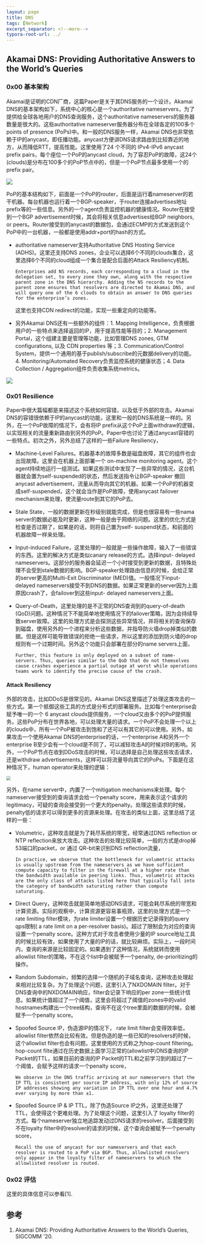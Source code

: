 ```yaml
---
layout: page
title: DNS
tags: [Network]
excerpt_separator: <!--more-->
typora-root-url: ../
---
```


## Akamai DNS: Providing Authoritative Answers to the World’s Queries

### 0x00 基本架构

Akamai是证明的CDN厂商，这篇Paper是关于其DNS服务的一个设计。Akamai DNS的基本架构如下，系统中心的核心是一个authoritative nameservers，为了提供给全球各地用户的DNS查询服务，这个authoritative nameservers的服务器数量是很大的。这些authoritative nameserver服务器分布在全球各定的100多个points of presence (PoPs)中。和一般的DNS服务一样，Akamai DNS也非常依赖于IP的anycast，即任播功能。anycast方便讲DNS请求路由到比较靠近的地方，从而降低RTT，提高性能。这里使用了24 个不同的 IPv4-IPv6 anycast prefix pairs，每个座位一个PoP的anycast cloud，为了容忍PoP的故障，这24个(clouds)是分布在100多个的PoP节点中的，但是一个PoP节点最多使用一个的prefix pair。

![](/assets/png/ans-arch.png)

PoP的基本结构如下，前面是一个PoP的router，后面是运行着nameserver的若干机器。每台机器也运行着一个BGP-speaker，于router连接advertises地址prefix等的一些信息。另外的一个agent负责监控机器的健康情况。Router在接受到一个BGP advertisement时候，其会将相关信息advertises给BGP neighbors, or peers。Router接受到的anycast的数据包，会通过ECMP的方式发送到这个PoP中的一台机器，一般都是使用addr+port的hash的方式。

* authoritative nameserver支持Authoritative DNS Hosting Service (ADHS)。这里还支持DNS zones，企业可以选择6个不同的clouds集合，这里选择6个不同的cloud组成一个集合是配合后面的Attack Resiliency机制。

  ```
  Enterprises add NS records, each corresponding to a cloud in the delegation set, to every zone they own, along with the respective parent zone in the DNS hierarchy. Adding the NS records to the parent zone ensures that resolvers are directed to Akamai DNS, and will query one of the 6 clouds to obtain an answer to DNS queries for the enterprise’s zones. 
  ```

  这里也支持CDN redirect的功能，实现一些重定向的功能等。

* 另外Akamai DNS还有一些额外的组件：1. Mapping Intelligence，负责根据用户的一些特点来选择返回的IP，用于提高性能等目的；2. Management Portal，这个组建主要是管理等功能，比如管理DNS zones, GTM configurations, 以及 CDN properties 等；3. Communication/Control System，提供一个通用的基于publish/subscribe的元数据delivery的功能。4. Monitoring/Automated Recovery负责监控系统的健康状态；4. Data Collection / Aggregation组件负责收集系统metrics。

![](/assets/png/adns-pop.png)

### 0x01 Resilience

  Paper中很大篇幅都是来描述这个系统如何容错，以及低于外部的攻击。Akamai DNS的容错很依赖于IP的anycast的功能，这里和一般的DNS系统是一样的。另外，在一个PoP故障的情况下，会有将IP prefix从这个PoP上面withdraw的逻辑，以实现相关的流量重新路由到另外的PoP。Paper中也讨论了通过anycast容错的一些特点。初次之外，另外总结了这样的一些Failure Resiliency，

* Machine-Level Failures。机器基本的故障多数是磁盘故障，其它的组件也会出现故障。这里会在机器上面部署一个 on-machine monitoring agent。这个agent持续地运行一组测试。如果这些测试中发现了一些异常的情况，这台机器就会置为self-suspended的状态，然后发送指令让BGP-speaker 撤回 anycast advertisement，流量从而导向其它的机器。如果一个PoP的机器变成self-suspended，这个就会当作是PoP故障，使用anycast failover mechanism来处理，使流量route到其它的PoP去。

* Stale State，一般的数据更新在秒级别就能完成，但是也很容易有一些nama server的数据必能及时更新，这种一般是由于网络的问题。这里的优化方式是检查是否过期了，如果是的话，则将自己置为self- suspend状态，和前面的机器故障一样来处理。

* Input-induced Failure，这里处理的一般就是一些操作故障，输入了一些错误的东西。这里的解决方式是类似canary release的方式。选择input- delayed nameservers。这部分的服务器会延迟一个小时接受到更新的数据，且特殊处理不会受到stale数据的影响。BGP-speaker处理路由信息的时候，会给正常的server更高的Multi-Exit Discriminator (MED)值。一般情况下input-delayed nameservers接受不到DNS的数据。如果正常更新的server因为上面原因crash了，会failover到这些input- delayed nameservers上面。

* Query-of-Death，这里处理的是不正常的DNS查询到的query-of-death (QoD)问题。这种情况下不能简单地使用情况下的failover策略，因为会持续导致server故障。这里的处理方式是会探测这些异常情况，并将相关的查询保存到磁盘，使用另外的一个进程来分析这些数据，并指导防火墙drop掉类似的数据。但是这样可能导致错误的拒绝一些请求，所以这里的添加到防火墙的drop规则有一个过期时间。另外这个功能只会部署在部分的name servers上面，

  ```
  Further, this feature is only deployed on a subset of name- servers. Thus, queries similar to the QoD that do not themselves cause crashes experience a partial outage at worst while operations teams work to identify the precise cause of the crash.
  ```

#### Attack Resiliency

 外部的攻击，比如DDoS是很常见的。Akamai DNS这里描述了处理这类攻击的一些方式。第一个抵御这些工具的方式是分布式的部署服务。比如每个enterprise会赋予唯一的一个 6 anycast clouds提供服务，一个cloud又由多个的PoP提供服务。这些PoP分布在世界各地，可以处理大量的请求。一个PoP不会处理一个以上的clouds中，所有一个PoP被攻击到饱和了还可以有其它的可以使用。另外，如果攻击一个使用Akamai DNS的enterprise的话，一个enterprise A和另外一个enterprise B至少会有一个cloud是不同了，可以减轻攻击A的时候对B的影响。另外，一个PoP节点在收到DDoS攻击的时候，可以选择是自己处理这些攻击请求，还是withdraw advertisements，这样可以将流量导向其它的PoPs。下面是在这种情况下，human operator来处理的逻辑：

<img src="/assets/png/adns-attack.png" style="zoom:67%;" />

另外，在name server中，内置了一个mitigation mechanisms来处理。每个nameserver接受到的查询请求会给一个penalty score，用来表示这个请求的legitimacy，可疑的查询会接受到一个更大的penalty。处理这些请求的时候，penalty低的请求可以得到更多的资源来处理。在攻击的类似上面，这里总结了这样的一些：

* Volumetric，这种攻击就是为了耗尽系统的带宽，经常通过DNS reflection  or NTP reflection来放大攻击。这种攻击的处理比较简单，一般的方式是drop掉53端口的packet，or 通过 QR-bit来识别DNS reflection流量，

  ```
  In practice, we observe that the bottleneck for volumetric attacks is usually upstream from the nameservers as we have sufficient compute capacity to filter in the firewall at a higher rate than the bandwidth available in peering links. Thus, volumetric attacks are the only class of attacks listed here that typically fall into the category of bandwidth saturating rather than compute saturating. 
  ```

* Direct Query，这种攻击就是简单地感动DNS请求，可能会耗尽系统的带宽和计算资源。实际的观察中，计算资源更容易事瓶颈，这里的处理方式是一个rate limiting filter模块，为rate limiter设置一个根据历史记录得到的query qps限制( a rate limit on a per-resolver basis)。超过了限制会为对应的查询设置一个penalty score。这种方式对于攻击者使用少量的IP source地址工具的时候比较有效，如果使用了大量的IP的话，就比较麻烦。实际上，一段时间内，查询的来源是比较固定的。如果遇到了这种情况，系统就转而使用 allowlist filter的策略，不在这个list中会被赋予一个penalty, de-prioritizing的操作。

* Random Subdomain，频繁的选择一个随机的子域名查询，这种攻击处理起来相对比较复杂。为了处理这个问题，这里引入了NXDOMAIN filter。对于DNS查询中的NXDOMAIN响应，filter会记录下响应的per zone一些统计信息。如果统计值超过了一个阈值，这里会将超过了阈值的zones中的valid hostnames构建出一个tree结构，查询不在这个tree里面的数据的时候，会被赋予一个penalty score。

* Spoofed Source IP，伪造源IP的情况下， rate limit filter会变得效率低，allowlist filter依然会比较有效。但是伪造的是一些已知的resolvers的时候，这个allowlist filter也会有问题。这里使用的方式称之为hop-count filtering。hop-count filte通过在历史数据上面学习正常的(allowlist中)DNS查询的IP Packet的TTL，如果目前的查询的IP Packet的TTL和之前学习到的超过了一个阈值，会赋予这样的请求一个penalty score，

  ```
  We observe in the DNS traffic arriving at our nameservers that the IP TTL is consistent per source IP address, with only 12% of source IP addresses showing any variation in IP TTL over one hour and 4.7% ever varying by more than ±1.
  ```

* Spoofed Source IP & IP TTL，除了伪造Source IP之外，这里还处理了TTL，会使得这个更难处理。为了处理这个问题，这里引入了 loyalty filter的方式。每个nameserver独立地追踪发动过DNS请求的resolver。后面接受到不在loyalty filter中的resolver的请求的时候，这个查询会被赋予一个penalty score，

  ```
  Recall the use of anycast for our nameservers and that each resolver is routed to a PoP via BGP. Thus, allowlisted resolvers only appear in the loyalty filter of nameservers to which the allowlisted resolver is routed. 
  ```

### 0x02 评估

 这里的具体信息可以参看[1].

## 参考

1. Akamai DNS: Providing Authoritative Answers to the World’s Queries, SIGCOMM '20.
